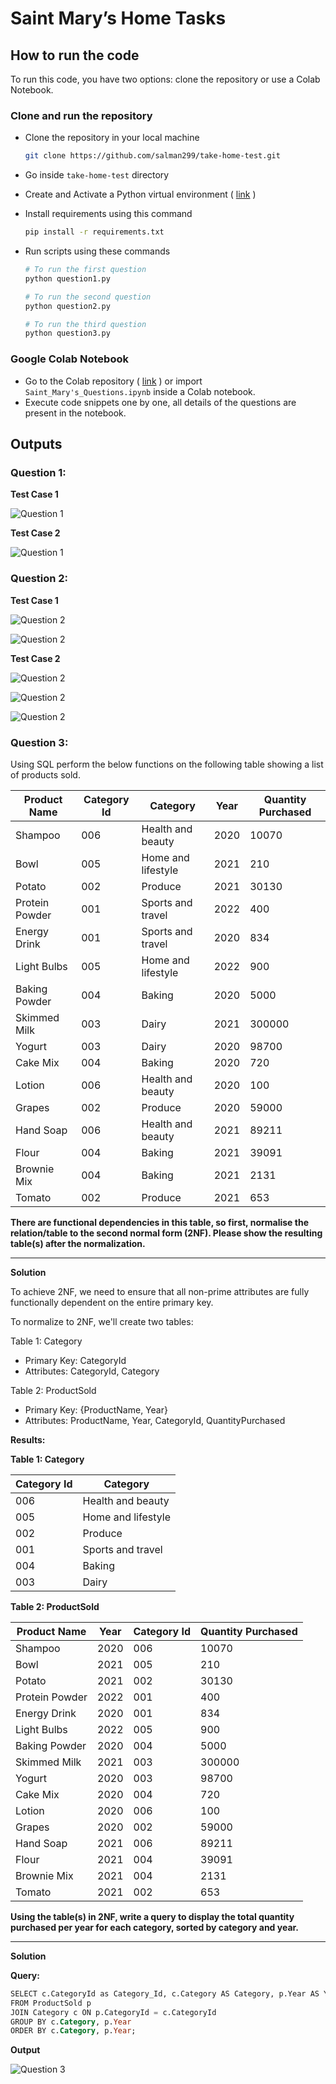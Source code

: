 # Saint Mary’s Home Tasks

## How to run the code

To run this code, you have two options: clone the repository or use a Colab Notebook.

### Clone and run the repository

- Clone the repository in your local machine
    
    ```bash
    git clone https://github.com/salman299/take-home-test.git
    ```
    
- Go inside `take-home-test` directory
- Create and Activate a Python virtual environment ( [link](https://docs.python.org/3/library/venv.html) )
- Install requirements using this command
    
    ```bash
    pip install -r requirements.txt
    ```
    
- Run scripts using these commands
    
    ```bash
    # To run the first question
    python question1.py
    
    # To run the second question
    python question2.py
    
    # To run the third question
    python question3.py
    ```
    

### Google Colab Notebook

- Go to the Colab repository ( [link](https://colab.research.google.com/drive/1J8_UN82PIAruJXKAPcXbubxBXfC0II5h?usp=sharing) ) or import `Saint_Mary's_Questions.ipynb` inside a Colab notebook.
- Execute code snippets one by one, all details of the questions are present in the notebook.

## Outputs

### Question 1:

**Test Case 1**

![Question 1](images/output-0.png)

**Test Case 2**

![Question 1](images/output-1.png)

### Question 2:

**Test Case 1**

![Question 2](images/output-2.png)

![Question 2](images/output-2.png)

**Test Case 2**

![Question 2](images/output-4.png)

![Question 2](images/output-5.png)

![Question 2](images/output-6.png)

### Question 3:

Using SQL perform the below functions on the following table showing a list of products sold.

| Product Name | Category Id | Category | Year | Quantity Purchased |
| --- | --- | --- | --- | --- |
| Shampoo | 006 | Health and beauty | 2020 | 10070 |
| Bowl | 005 | Home and lifestyle | 2021 | 210 |
| Potato | 002 | Produce | 2021 | 30130 |
| Protein Powder | 001 | Sports and travel | 2022 | 400 |
| Energy Drink | 001 | Sports and travel | 2020 | 834 |
| Light Bulbs | 005 | Home and lifestyle | 2022 | 900 |
| Baking Powder | 004 | Baking | 2020 | 5000 |
| Skimmed Milk | 003 | Dairy | 2021 | 300000 |
| Yogurt | 003 | Dairy | 2020 | 98700 |
| Cake Mix | 004 | Baking | 2020 | 720 |
| Lotion | 006 | Health and beauty | 2020 | 100 |
| Grapes | 002 | Produce | 2020 | 59000 |
| Hand Soap | 006 | Health and beauty | 2021 | 89211 |
| Flour | 004 | Baking | 2021 | 39091 |
| Brownie Mix | 004 | Baking | 2021 | 2131 |
| Tomato | 002 | Produce | 2021 | 653 |

**There are functional dependencies in this table, so first, normalise the relation/table to the second normal form (2NF). Please show the resulting table(s) after the normalization.**

---

**Solution**

To achieve 2NF, we need to ensure that all non-prime attributes are fully functionally dependent on the entire primary key.

To normalize to 2NF, we'll create two tables:

Table 1: Category

- Primary Key: CategoryId
- Attributes: CategoryId, Category

Table 2: ProductSold

- Primary Key: {ProductName, Year}
- Attributes: ProductName, Year, CategoryId, QuantityPurchased

**Results:**

**Table 1: Category**

| Category Id | Category |
| --- | --- |
| 006 | Health and beauty |
| 005 | Home and lifestyle |
| 002 | Produce |
| 001 | Sports and travel |
| 004 | Baking |
| 003 | Dairy |

**Table 2: ProductSold**

| Product Name | Year | Category Id | Quantity Purchased |
| --- | --- | --- | --- |
| Shampoo | 2020 | 006 | 10070 |
| Bowl | 2021 | 005 | 210 |
| Potato | 2021 | 002 | 30130 |
| Protein Powder | 2022 | 001 | 400 |
| Energy Drink | 2020 | 001 | 834 |
| Light Bulbs | 2022 | 005 | 900 |
| Baking Powder | 2020 | 004 | 5000 |
| Skimmed Milk | 2021 | 003 | 300000 |
| Yogurt | 2020 | 003 | 98700 |
| Cake Mix | 2020 | 004 | 720 |
| Lotion | 2020 | 006 | 100 |
| Grapes | 2020 | 002 | 59000 |
| Hand Soap | 2021 | 006 | 89211 |
| Flour | 2021 | 004 | 39091 |
| Brownie Mix | 2021 | 004 | 2131 |
| Tomato | 2021 | 002 | 653 |

**Using the table(s) in 2NF, write a query to display the total quantity purchased per year for each category, sorted by category and year.**

---

**Solution**

**Query:**

```sql
SELECT c.CategoryId as Category_Id, c.Category AS Category, p.Year AS Year, SUM(p.QuantityPurchased) AS TotalQuantityPurchased
FROM ProductSold p
JOIN Category c ON p.CategoryId = c.CategoryId
GROUP BY c.Category, p.Year
ORDER BY c.Category, p.Year;
```

**Output**

![Question 3](images/output-7.png)
